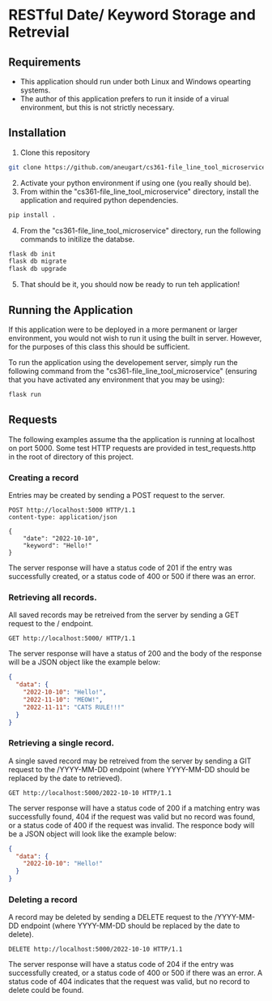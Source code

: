 # RESTful Date/ Keyword Storage and Retrevial 

## Requirements
* This application should run under both Linux and Windows opearting systems.
* The author of this application prefers to run it inside of a virual environment, but this is not strictly necessary.

## Installation

1. Clone this repository
``` bash
git clone https://github.com/aneugart/cs361-file_line_tool_microservice
```
2. Activate your python environment if using one (you really should be).
3. From within the "cs361-file_line_tool_microservice" directory, install the application and required python dependencies.
``` bash
pip install .
```
4. From the "cs361-file_line_tool_microservice" directory, run the following commands to initilize the databse.
``` bash
flask db init
flask db migrate
flask db upgrade
```
5. That should be it, you should now be ready to run teh application!

## Running the Application

If this application were to be deployed in a more permanent or larger environment, you would not wish to run it using the built in server.  However, for the purposes of this class this should be sufficient.

To run the application using the developement server, simply run the following command from the "cs361-file_line_tool_microservice" (ensuring that you have activated any environment that you may be using):
``` bash
flask run
```

## Requests

The following examples assume tha the application is running at localhost on port 5000.  Some test HTTP requests are provided in test_requests.http in the root of directory of this project.

### Creating a record

Entries may be created by sending a POST request to the server.

``` http
POST http://localhost:5000 HTTP/1.1
content-type: application/json

{
    "date": "2022-10-10",
    "keyword": "Hello!"
}
```

The server response will have a status code of 201 if the entry was successfully created, or a status code of 400 or 500 if there was an error.

### Retrieving all records.

All saved records may be retreived from the server by sending a GET request to the / endpoint.

``` http
GET http://localhost:5000/ HTTP/1.1
```

The server response will have a status of 200 and the body of the response will be a JSON object like the example below:
``` json
{
  "data": {
    "2022-10-10": "Hello!",
    "2022-11-10": "MEOW!",
    "2022-11-11": "CATS RULE!!!"
  }
}
```

### Retrieving a single record.

A single saved record may be retreived from the server by sending a GIT request to the /YYYY-MM-DD endpoint (where YYYY-MM-DD should be replaced by the date to retrieved).

```http
GET http://localhost:5000/2022-10-10 HTTP/1.1
```
The server response will have a status code of 200 if a matching entry was successfully found, 404 if the request was valid but no record was found, or a status code of 400 if the request was invalid.  The responce body will be a JSON object will look like the example below:  

``` json
{
  "data": {
    "2022-10-10": "Hello!"
  }
}
```

### Deleting a record
A record may be deleted by sending a DELETE request to the /YYYY-MM-DD endpoint (where YYYY-MM-DD should be replaced by the date to delete).
``` http
DELETE http://localhost:5000/2022-10-10 HTTP/1.1
```

The server response will have a status code of 204 if the entry was successfully created, or a status code of 400 or 500 if there was an error.  A status code of 404 indicates that the request was valid, but no record to delete could be found.
